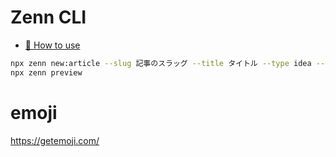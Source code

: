 # Zenn CLI

* [📘 How to use](https://zenn.dev/zenn/articles/zenn-cli-guide)

```bash
npx zenn new:article --slug 記事のスラッグ --title タイトル --type idea --emoji ✨
npx zenn preview
```

# emoji
https://getemoji.com/